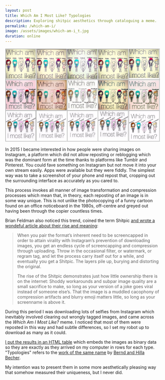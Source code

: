 ```yaml
---
layout: post
title: Which Am I Most Like? Typologies
description: Exploring shitpic aesthetics through cataloguing a meme.
permalink: /which-am-i/
image: /assets/images/which-am-i_t.jpg
duration: online
---
```


![](/assets/images/which-am-i.jpg)

In 2015 I became interested in how people were sharing images on Instagram, a platform which did not allow reposting or reblogging which was the dominant form at the time thanks to platforms like Tumblr and Pinterest. You could fave something on Instagram but not move it into your own stream easily. Apps were available but they were fiddly. The simplest way was to take a screenshot of your phone and repost that, cropping out the surrounding interface as accurately as you cared to. 

This process invokes all manner of image transformation and compression processes which mean that, in theory, each reposting of an image is in some way unique. This is not unlike the photocopying of a funny cartoon found on an office noticeboard in the 1980s, off-centre and greyed out having been through the copier countless times. 

Brian Feldman also noticed this trend, coined the term Shitpic [and wrote a wondeful article about their rise and meaning](https://www.theawl.com/2014/12/the-triumphant-rise-of-the-shitpic/):

> When you pair the format’s inherent need to be screencapped in order to attain virality with Instagram’s prevention of downloading images, you get an endless cycle of screencapping and compression through uploading. Throw in the occasional filter, or watermark, or regram tag, and let the process carry itself out for a while, and eventually you get a Shitpic. The layers pile up, burying and distorting the original.
> 
> The rise of the Shitpic demonstrates just how little ownership there is on the internet: Shoddy workarounds and subpar image quality are a small sacrifice to make, so long as your version of a joke goes viral instead of someone else’s. That the image is a muddled cacophony of compression artifacts and blurry emoji matters little, so long as your screenname is above it.

During this period I was downloading lots of selfies from Instagram which inevitably involved clearing out wrongly tagged images, and came across the *Which Am I Most Like?* meme. I noticed that most of them were reposted in this way and had subtle differences, so I set my robot up to download as many as it could. 

[I put the results in an HTML table](https://art.peteashton.com/works/which-am-i/) which embeds the images as binary data so they are exactly as they arrived on my computer in rows for each type. "Typologies" refers to the [work of the same name](https://openlibrary.org/books/OL3699089M/Typologies) by [Bernd and Hilla Becher](https://en.wikipedia.org/wiki/Bernd_and_Hilla_Becher).

My intention was to present them in some more aesthetically pleasing way that somehow measured their uniqueness, but I never did. 



